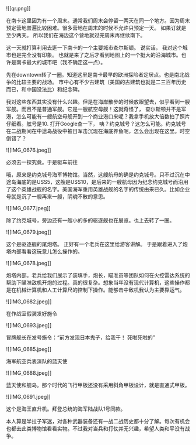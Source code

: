 ![[qr.png]]

在南卡这里因为有一个周末。通常我们周末会停留一两天在同一个地方。因为周末预定营地普遍比较困难。很多营地在周末的时候不允许只预定一天。 如果订就是至少两天。 所以我们在海边这个营地就过完周末再继续南下。

这一天就打算利用去逛一下南卡的一个主要城市查尔斯顿。 说实话， 我对这个城市也是完全没有印象。 也就是来了之后才看到地图上的一个挺大的沿海城市。也许是南卡最大的城市吧（我不确定这一点）。

先在downtown转了一圈。知道这里是南卡最早的欧洲探险者定居点。也是南北战争的比较主要的战场。 市中心有不少古建筑（美国的古建筑也就是二三百年历史而已，和中国没法比）和纪念碑。

我对这些东西其实没有什么兴趣。但是在海岸散步的时候放眼望去，似乎看到一艘军舰。而且不是普通军舰。它是一艘航空母舰！这就奇怪了， 查尔斯顿并不是军港，怎么可能有一艘航空母舰开到一个商业港口来呢？我拿手机放大倍数拍了照片仔细看。舷号是10. 打开Google查一下， 咦？约克城号？这怎么可能。约克城号在二战期间在中途岛战役中被日军击沉现在海底养鱼呢，怎么会出现在这里。时空倒错了？

![[IMG_0676.jpeg]]

必须去一探究竟。于是驱车前往



哦，原来是约克城号海军博物馆。当然，这艘航母的确是约克城号。只不过沉在中途岛海底的是USS5，这艘是USS10，是后来的一艘航母因为纪念约克城号而沿用了这个英雄战舰的名字。美国海军重用英雄战舰的名字的传统由来已久。比如企业号就是沉了一艘再来一艘，阴魂不散的意思。

![[IMG_0677.jpeg]]

除了约克城号，旁边还有一艘小的多的驱逐舰也在展览。也上去转了一圈。

![[IMG_0679.jpeg]]


这个是驱逐舰的尾炮塔。 正好有一个老兵在这里给游客讲解。 于是跟着进入了炮塔内部看看这玩意儿怎么操作的。


![[IMG_0678.jpeg]]


炮塔内部。老兵给我们展示了装填手，炮长，瞄准员等团队如何在火控雷达系统的帮助下瞄准敌机开炮的过程。真的很复杂。想象当年没有现代计算机，这些操作都是在机械计算机和人工计算尺的控制下操作。能够击中敌机我认为主要靠运气。


![[IMG_0682.jpeg]]


在作战室假装发好施令

![[IMG_0693.jpeg]]


冒牌舰长在发号施令：“前方发现日本鬼子，给我干！ 死啦死啦的”


![[IMG_0685.jpeg]]

海军航空兵表演队的蓝天使

![[IMG_0688.jpeg]]

蓝天使和舰岛。那个时代的飞行甲板还没有采用斜角甲板设计，就是直通式甲板。


![[IMG_0691.jpeg]]

这个是海王直升机。拜登总统的海军陆战队1号同款。

本人算是半拉子军迷，对各种武器装备还有一战二战历史都十分了解。每次有机会也都去此类博物馆看看实物。不过我对当兵和打仗并无兴趣，希望人类和平没有战争。
